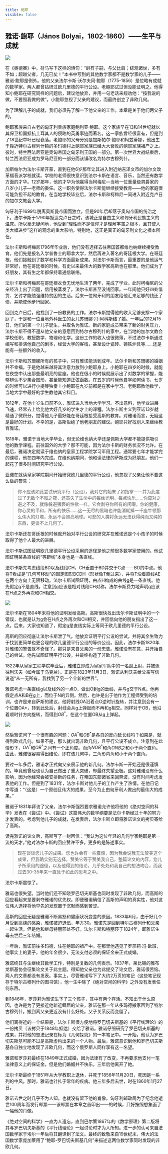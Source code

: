 ```yaml
---
title: 鲍耶
visible: false
---
```


## 雅诺·鲍耶（János Bolyai，1802-1860）——生平与成就

![](./bolyai.jpg)

在《奥德赛》中，荷马写下这样的诗句：“鲜有子嗣，与父比肩；综观诸世，多有不如；超越父者，几无已矣！”本书中写到的其他数学家都不是数学家的儿子——雅诺·鲍耶是例外。他的父亲法尔卡斯·沃尔夫冈·鲍耶（1775-1856）是位略有成就的数学家。两人都曾钻研过欧几里德的平行公设。老鲍耶试过但没能证明之。他得知小鲍耶在研究同样的问题后，建议他放弃，并用一句老话来规劝他：“按我说的做，不要照我做的做”。小鲍耶忽视了父亲的建议，而最终创立了非欧几何。

为了理解儿子的成就，我们必须先了解一下他父亲的工作。本章是关于他们两父子的。

鲍耶家族来自古老的匈牙利贵族家庭鲍利亚·鲍耶。这个家族早在13和14世纪就以其保卫祖国抵抗土耳其人的侵略的英勇事迹而著名。这一家族曾经很富有，但是到了18世纪中叶已经衰落。老鲍耶的父母分别是加斯帕尔·鲍耶和柯兹蒂娜，他出生于靠近特尔古穆列什镇的多玛德村上鲍耶家族已经大大衰败的鲍耶家族祖产之上。彼时，特兰西法尼亚是奥匈帝国之匈牙利王国的一部分。第一次世界大战结束后，特兰西法尼亚成为罗马尼亚的一部分而该镇改名为特尔古穆列什。

加斯帕尔为法尔卡斯开蒙，直到在他6岁那年让其进入附近纳吉泽文市的加尔文改革福音派学校就读。学校的老师很快意识到法尔卡斯在语言、音乐，当然还有数学方面的才华。12岁那年，他的才华为他赢得当柯梅尼—当地一位重量级男爵家的八岁小儿子—老师的委任。这一职务使得法尔卡斯能继续接受教育——他的家庭很可能负担不起的教育。在当地学校毕业后，法尔卡斯和柯梅尼一同进入附近克卢日的加尔文教会大学。

匈牙利于1699年脱离奥斯曼帝国而独立，但是90年后却落于奥匈帝国的统治之下。法尔卡斯于1790年抵达克卢日之时，该城正是自由主义和匈牙利民族主义的温床。所以毫无疑问地，他受到“理性而不是信仰才是理解宇宙之根本，且其使人类大幅进步”这样的观念的重大影响。特别地，这正是真正的匈牙利文化之根本所在。

法尔卡斯和柯梅尼1796年毕业后，他们没有选择去往帝国首都维也纳继续接受教育。他们先是报名入学普鲁士的耶拿大学，然后再进入著名的哥廷根大学。在哥廷根，他们接触到了数学和科学方面最新成果。对法尔卡斯而言，最重要的是他运气非常好，他在哥廷根的时候，有史以来最伟大的数学家高斯也在那里。他们成为了好朋友，其有生之年都保持着通信联络。

法尔卡斯和柯梅尼在哥廷根衣食无忧地生活了两年，完成了学业。此时柯梅尼的父亲经济上出了问题，信用被蒸发了。法尔卡斯甚至没钱回家。一年间他只好四处借贷、乞讨才能勉强维持贫困的生活。后来一位匈牙利的朋友给他汇来足够的钱还了债，并能使他步行回家。

回到克卢日后，他找到了一份教员的工作。法尔卡斯觉得他的收入足够支撑一个家庭了，于是和一位当地外科医生的女儿苏珊娜·冯·阿科斯结了婚。一年后的12月15日，他们的第一个儿子诞生，并取名为雅诺。新的家庭成员带来了新的财务压力，法尔卡斯不得不遵从他父亲的意愿回到特尔古穆列什的家中，在当地的加尔文教会学校任职，教授数学、物理和化学。这份工作的收入也很微薄，不过法尔卡斯通过编写和排演他自己的剧本，经营大学的客栈，甚至设计瓷砖、铸铁炉具等……还是能有一些额外的收入。

法尔卡斯和苏珊娜所有的孩子中，只有雅诺能活到成年。法尔卡斯和苏珊娜的婚姻并不幸福，于是他越来越将其注意力放到小鲍耶身上。小鲍耶在四岁的时候，就能在夜空中认出那些最明亮的星座。他也在很小的时候就展示出了对数学的掌握，能够辨认不少集合图形，甚至能知道正弦函数。在五岁的时候他自学如何读书，七岁的时候可以进行小提琴独奏！小鲍耶在九岁前都是在家中学习。老鲍耶教他数学，当地大学中最好的学生教他其它科目。

1812年，在他十岁生日前不久，雅诺进入当地大学学习。不出意料，他学业进展飞速，经常去上给比他大好几岁的学生才上的课程。法尔卡斯主义到亚诺13岁就精通了微积分，觉得他儿子最好能在哥廷根接受高斯的教育。对雅诺而言，无疑这是最好的计划。不幸的是，高斯拒绝了他老朋友的建议。鲍耶只好找别人来继续教育雅诺。

1818年，雅诺于当地大学毕业，但无论维也纳大学还是佩斯大学都不能提供吸引他的数学课程。前往国外的大学？那不可能，因为法尔卡斯的财务状况不允许。在最后，雅诺决定就读于维也纳的皇家工程学院学习军用工程。通常要七年才能学完的课程，他在四年内完成。在维也纳期间，他和读法律的萨斯成为好朋友。他们一起花了很多时间研究平行公设。

亚诺在就读皇家学院期间开始研究欧几里德的平行公设，他忽视了父亲让他不要这么做的警告：

>你不应该如此尝试研究平行（公设）。我对它的始末了如指掌——并为此度过了无数个不眠之夜，还丧失了生命中的每丝光明，每点快乐……你应对之避之不及，就像躲避猥亵的性欲一样。它会剥夺你所有的闲暇，你的健康，你心灵的平和，所有的快乐……这一无尽的黑暗也许能消耗掉一千座牛顿那么伟大的灯塔，永远不会照亮地球。可悲的人类将永远无法获得纯而又纯的东西，更谈不上几何了。

法尔卡斯还在哥廷根的时候就开始对平行公设的研究并在雅诺还是个小孩子的时候取得了他个人最大的进展。

法尔卡斯试图证明欧几里德平行公设采用的途径是他之前很多数学家使用的。他试图证明某条直线的“等距线”本身也是一条直线。

法尔卡斯先考虑线段BD以及线段CH，CH垂直于BD并交于C点——BD的中点。他将T看成是“几何可移动”的固定图形BCDH（形状像T倒过来），并将T沿着直线AE在两个方向上无限移动。法尔卡斯试图证明，由点H构成的曲线g是一条直线。他先假定g不是直线。注意到g应该是相对线段CH对称，法尔卡斯费力地声明g应该在H点之外再次和CH相交。

![](1201.png)

法尔卡斯在1804年末将他的证明发给高斯。高斯很快找出法尔卡斯证明中的一个错误，也就是认为g会在H点之外再次和CH相交，并回信向他的朋友指出了这一点。后来，大家也知道了，假定g是直线实际上等同于欧几里德的平行公设。

高斯的回应彻底让法尔卡斯泄了气。他放弃证明平行公设的尝试，并将其余生致力于找到更简单也更合理的欧几里德平行公设的等价公设。因此，法尔卡斯1820年对雅诺的警告就不奇怪了。那只是来自父亲的一份忠告。雅诺没有在意，并开始自己的尝试。他先试图证明平行公设，并最终构造了非欧几何。

1822年从皇家工程学院毕业后，雅诺立即成为皇家军队中的一名副上尉，并被派往利沃夫（如今属于乌克兰）。正是在1823年11月3日，雅诺从利沃夫给父亲写信说道“从一无所有，我找到了另一个全新的世界”。

雅诺考虑一条直线g以及线外的一点O，做出O到g的垂线，并与g交于N点。他再假定点A和B在g上，而位于N的异侧。然后，也许是出于他作为工程师受到的培训，也许是来自萨斯的建议，他将射线OA沿着点O逆时针旋转，并注意到会有一个位置OA\*，转到此处后，射线会从g上弹起而不再和g相交。同样对于OB，他沿着顺时针方向旋转，而得到$OB^*$，在这个位置OB从g上弹起。

![](1202.png)

然后雅诺问了一个很有趣的问题：$OA^*$和$OB^*$是各自的反向延长线吗？如果是，就得到欧式几何。如果不是，那么就出现非欧几何，且平行公设不成立。注意到在此情形下，$OA^*$和$OB^*$之间有一个正角度。而角$NOB^*$和角$ONB$之和小于两个直角。由此，雅诺很容易得出结论，即在该几何中，三角形内角和小于两个直角。

要过一年多后，雅诺才正式向父亲展示他的新几何。法尔卡斯一开始还是很谨慎的。毕竟他曾经也认为自己做出了重大突破，却最终失望至极。这对雅诺没有什么影响，因为他经常会被安排新的任务，在帝国东部诸省来回奔波，没有时间考虑发表他的工作。但是到了1831年，法尔卡斯对他儿子的工作产生了热情，在他日记中写道：“（这是）一个原创且伟大的成果，至今为止由匈牙利人做出的最伟大的成果。”

雅诺于1831年拜访了父亲，法尔卡斯强烈要求雅诺允许他将他的《绝对空间的科学》发表在《尝试》中。《尝试》这篇伟大的数学纲要是法尔卡斯经过十年的努力才发表的。考虑到他儿子的成就，在发表后，法尔卡斯立即将雅诺论文的拷贝寄给了高斯。

读完雅诺的论文后，高斯写了一封回信：“我认为这位年轻的几何学家鲍耶是第一流的天才。”他对法尔卡斯的回应赞许不多，更多的是陈述事实。

>现在谈谈您儿子的成果。您也许会有一些震惊，因为我会说我无法赞美这个成果，但我确实别无选择。赞美它等于赞美我自己。整篇论文的内容，您儿子所采用的途径，以及他得到的结论，几乎处处和我自己的想法吻合，而我过去30-35年来一直处于如此的思考之中。

法尔卡斯震惊了。

雅诺也很失望。当时他们还不知晓罗巴切夫斯基也同时发现了非欧几何，而高斯的回应看起来是要剥夺雅诺的优先权。即便雅诺确信了高斯的声明的真实性，他对这位伟人选择将他早先的发现置于沉默而感到苦涩。

高斯的回应无疑是雅诺不断易怒和健康状况变差的原因。1833年6月，由于好几个月受到高烧的感染，雅诺被迫退伍，年方30。雅诺先是回到特尔古穆列什和父亲一起生活。但是他和继母特丽莎处不好。法尔卡斯和特丽莎于1824年，即雅诺生母去世后三年结婚。

一年后，雅诺前往多玛德，住在鲍耶的祖产中。在那里他遇见了罗莎莉·冯·欧班，他事实上的妻子。他的年金很少，无法支付必须的保证金来正式成婚。

雅诺终其与生继续其数学工作，特别是复数的几何表示。1837年，莱比锡的雅布龙斯基协会征集论文关于此主题。得知他父亲也为此提交了论文后，雅诺很苦恼。两人的文章都没有发表。事实上，尽管雅诺写下了大约2万页的笔记（这些笔记现存于特尔古穆列什的图书馆），他一生中除了《绝对空间的科学》之外没有发表任何东西。

到1846年，罗莎莉为雅诺生下了三个孩子，其中有两个存活。不知出于什么原因，也许是为了更接近他新近鳏居的父亲，雅诺在那一年从多玛德搬家回到了特尔古穆列什。搬到离父亲更近没有什么好处。父子关系反而变僵了。

他们离得近的一个结果是，法尔卡斯很方便地将罗巴切夫斯基的《平行线理论》的一份拷贝（该拷贝于1848年抵达）交给了雅诺。雅诺仔细研究了罗巴切夫斯基的成果，并将他的想法记录在标为《几何探究》的一本笔记中。一开始，他认为罗巴切夫斯基可能不过是高斯虚构出来的一个人物。最后，雅诺意识到他和罗巴切夫斯基各自独立地发现了非欧几何，而这个俄罗斯人同样享有这一名望。

雅诺和罗莎莉最终在1849年正式成婚，因为法律有了改变，不再要求他支付一笔法律意义上的保证金。但是他们婚姻并不快乐，三年后他离开了她。

法尔卡斯最终于1851年从大学教职上退休，并死于1856年11月20日，死因是一系列的中风。那时，雅诺也针扎于常年的疾病。他三年多后去世，时在1860年1月27日。

雅诺去世之时几乎不为人知，也就没有留下他的肖像。匈牙利邮政局为了纪念他逝世100周年而发行邮票——该邮票在本章之首印出——的时候，只好按照想象画了一幅他的肖像。

《绝对空间的科学》一直为人遗忘，直到巴尔策1867年的《数学原理》第二版将其与罗巴切夫斯基的《平行线理论》一起讨论时才为人所知。进一步的认可来自法国数学家于埃尔一年后将其翻译到了法文。最终的致敬来自19世纪末，伟大的法国数学家庞加莱用了“鲍耶-罗巴切夫斯基几何”来描述这两位数学家同时发现的非欧几何。